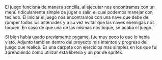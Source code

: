 El juego funciona de manera sencilla, al ejecutar nos encontramos con un menú ridiculamente simple de jugar o salir, el cual podemos manejar con teclado.
El iniciar el juego nos encontramos con una nave que debe de romper todos los asteroides y a su vez evitar que las naves enemigas nos toquen.
En caso de que una de las mismas nos toque, se acaba el juego.

Si bien habia usado previamente pygame, fue muy poco lo que lo habia visto.
Adjunto tambien dentro del proyecto mis intentos y progreso del juego que realicé.
Es una carpeta con ejercicios mas simples en los que fui aprendiendo como utilizar esta libreria y un par de sprites.
